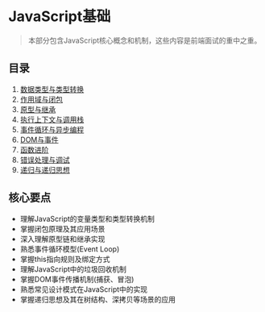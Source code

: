 # JavaScript基础

> 本部分包含JavaScript核心概念和机制，这些内容是前端面试的重中之重。

## 目录

1. [数据类型与类型转换](./01-数据类型与类型转换.md)
2. [作用域与闭包](./02-作用域与闭包.md)
3. [原型与继承](./03-原型与继承.md)
4. [执行上下文与调用栈](./04-执行上下文与调用栈.md)
5. [事件循环与异步编程](./05-事件循环与异步编程.md)
6. [DOM与事件](./06-DOM与事件.md)
7. [函数进阶](./07-函数进阶.md)
8. [错误处理与调试](./08-错误处理与调试.md)
9. [递归与递归思想](./09-递归与递归思想.md)

## 核心要点

- 理解JavaScript的变量类型和类型转换机制
- 掌握闭包原理及其应用场景
- 深入理解原型链和继承实现
- 熟悉事件循环模型(Event Loop)
- 掌握this指向规则及绑定方式
- 理解JavaScript中的垃圾回收机制
- 掌握DOM事件传播机制(捕获、冒泡)
- 熟悉常见设计模式在JavaScript中的实现
- 掌握递归思想及其在树结构、深拷贝等场景的应用
